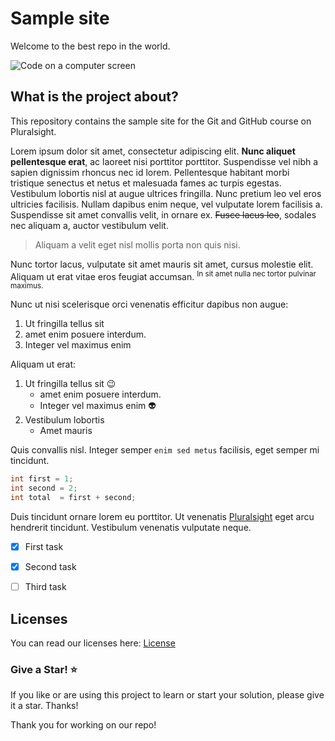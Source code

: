 # Sample site
Welcome to the best repo in the world.

![Code on a computer screen](https://gillcleerenpluralsight.blob.core.windows.net/files/code.png)


## What is the project about?
This repository contains the sample site for the Git and GitHub course on Pluralsight.

Lorem ipsum dolor sit amet, consectetur adipiscing elit. **Nunc aliquet pellentesque erat**, ac laoreet nisi porttitor porttitor. Suspendisse vel nibh a sapien dignissim rhoncus nec id lorem. Pellentesque habitant morbi tristique senectus et netus et malesuada fames ac turpis egestas. Vestibulum lobortis nisl at augue ultrices fringilla. Nunc pretium leo vel eros ultricies facilisis. Nullam dapibus enim neque, vel vulputate lorem facilisis a. Suspendisse sit amet convallis velit, in ornare ex. ~~Fusce lacus leo~~, sodales nec aliquam a, auctor vestibulum velit. 

> Aliquam a velit eget nisl mollis porta non quis nisi.

Nunc tortor lacus, vulputate sit amet mauris sit amet, cursus molestie elit. Aliquam ut erat vitae eros feugiat accumsan. <sup>In sit amet nulla nec tortor pulvinar maximus.</sup>

Nunc ut nisi scelerisque orci venenatis efficitur dapibus non augue:
  1. Ut fringilla tellus sit 
  2. amet enim posuere interdum.
  3. Integer vel maximus enim

Aliquam ut erat: 
  1. Ut fringilla tellus sit 😉
     - amet enim posuere interdum.
     - Integer vel maximus enim :alien:
  2. Vestibulum lobortis
     - Amet mauris

Quis convallis nisl. Integer semper `enim sed metus` facilisis, eget semper mi tincidunt.


```c#
int first = 1;
int second = 2;
int total  = first + second;
```

Duis tincidunt ornare lorem eu porttitor. Ut venenatis [Pluralsight](https://www.pluralsight.com/) eget arcu hendrerit tincidunt. Vestibulum venenatis vulputate neque.

- [x] First task
- [x] Second task
- [ ] Third task


## Licenses
You can read our licenses here: 
[License](license.md)

### Give a Star! ⭐ 
If you like or are using this project to learn or start your solution, please give it a star. Thanks!

Thank you for working on our repo!